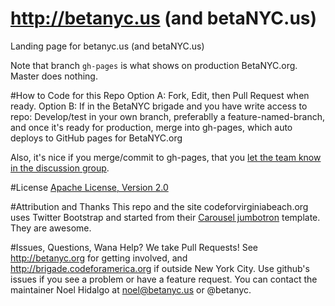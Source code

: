 http://betanyc.us (and betaNYC.us)
===================

Landing page for betanyc.us (and betaNYC.us)

Note that branch `gh-pages` is what shows on production BetaNYC.org. Master does nothing.

#How to Code for this Repo
Option A: Fork, Edit, then Pull Request when ready.
Option B: If in the BetaNYC brigade and you have write access to repo: Develop/test in your own branch, preferablly a feature-named-branch, and once it's ready for production, merge into gh-pages, which auto deploys to GitHub pages for BetaNYC.org

Also, it's nice if you merge/commit to gh-pages, that you [let the team know in the discussion group](http://www.meetup.com/betanyc/messages/archive/). 

#License
[Apache License, Version 2.0](http://www.apache.org/licenses/LICENSE-2.0)

#Attribution and Thanks
This repo and the site codeforvirginiabeach.org uses Twitter Bootstrap and started from their [Carousel jumbotron](http://twitter.github.com/bootstrap/examples/carousel.html) template. They are awesome.

#Issues, Questions, Wana Help?
We take Pull Requests! See http://betanyc.org for getting involved, and http://brigade.codeforamerica.org if outside New York City. Use github's issues if you see a problem or have a feature request. You can contact the maintainer Noel Hidalgo at noel@betanyc.us or @betanyc.
